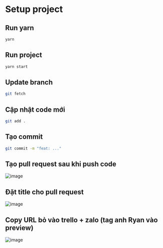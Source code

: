 # Setup project

## Run yarn
```bash
yarn
```

## Run project
```bash
yarn start
```

## Update branch
```bash
git fetch
```
## Cập nhật code mới
```bash
git add .
```

## Tạo commit
```bash
git commit -m "feat: ..."
```

## Tạo pull request sau khi push code
![image](https://user-images.githubusercontent.com/86552382/210499528-e8b5c2f6-b251-43f7-ad90-f2de30e3def0.png)

## Đặt title cho pull request
![image](https://user-images.githubusercontent.com/86552382/210499569-5d94aebd-d07c-4acf-a863-075cbcbb0ec0.png)

## Copy URL bỏ vào trello + zalo (tag anh Ryan vào preview)
![image](https://user-images.githubusercontent.com/86552382/210499707-d378a4fd-a3d2-4835-ba05-dbb2868bc1ea.png)
